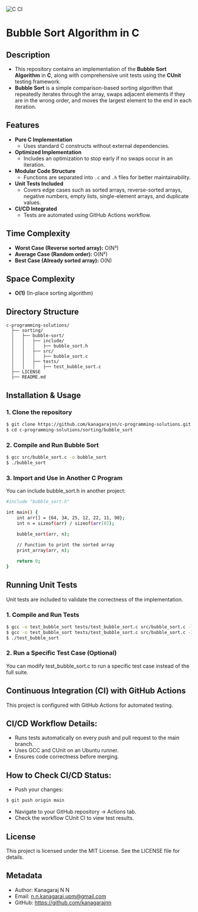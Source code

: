 ![C CI](https://github.com/kanagarajnn/c-programming-solutions/actions/workflows/c-ci.yml/badge.svg)
# Bubble Sort Algorithm in C

## Description
- This repository contains an implementation of the **Bubble Sort Algorithm** in **C**, along with comprehensive unit tests using the **CUnit** testing framework.
- **Bubble Sort** is a simple comparison-based sorting algorithm that repeatedly iterates through the array, swaps adjacent elements if they are in the wrong order, and moves the largest element to the end in each iteration.

## Features
- **Pure C Implementation**  
  - Uses standard C constructs without external dependencies.
- **Optimized Implementation**  
  - Includes an optimization to stop early if no swaps occur in an iteration.
- **Modular Code Structure**  
  - Functions are separated into `.c` and `.h` files for better maintainability.
- **Unit Tests Included**  
  - Covers edge cases such as sorted arrays, reverse-sorted arrays, negative numbers, empty lists, single-element arrays, and duplicate values.
- **CI/CD Integrated**  
  - Tests are automated using GitHub Actions workflow.

## Time Complexity
- **Worst Case (Reverse sorted array):** O(N²)  
- **Average Case (Random order):** O(N²)  
- **Best Case (Already sorted array):** O(N)

## Space Complexity
- **O(1)** (In-place sorting algorithm)

## Directory Structure
```
c-programming-solutions/
  ├── sorting/
  │   ├── bubble-sort/
  │   │   ├── include/
  │   │   │   ├── bubble_sort.h
  │   │   ├── src/
  │   │   │   ├── bubble_sort.c
  │   │   ├── tests/
  │   │   │   ├── test_bubble_sort.c
  ├── LICENSE
  ├── README.md
```

## Installation & Usage

### 1. Clone the repository
```sh
$ git clone https://github.com/kanagarajnn/c-programming-solutions.git
$ cd c-programming-solutions/sorting/bubble_sort
```

### 2. Compile and Run Bubble Sort
```sh
$ gcc src/bubble_sort.c -o bubble_sort
$ ./bubble_sort
```

### 3. Import and Use in Another C Program
You can include bubble_sort.h in another project:
```sh
#include "bubble_sort.h"

int main() {
    int arr[] = {64, 34, 25, 12, 22, 11, 90};
    int n = sizeof(arr) / sizeof(arr[0]);

    bubble_sort(arr, n);
    
    // Function to print the sorted array
    print_array(arr, n);

    return 0;
}
```

## Running Unit Tests
Unit tests are included to validate the correctness of the implementation.

### 1. Compile and Run Tests
```sh
$ gcc -o test_bubble_sort tests/test_bubble_sort.c src/bubble_sort.c -lcunit
$ gcc -o test_bubble_sort tests/test_bubble_sort.c src/bubble_sort.c -I/opt/homebrew/Cellar/cunit/2.1-3/include -L/opt/homebrew/Cellar/cunit/2.1-3/lib -lcunit
$ ./test_bubble_sort
```

### 2. Run a Specific Test Case (Optional)
You can modify test_bubble_sort.c to run a specific test case instead of the full suite.


## Continuous Integration (CI) with GitHub Actions
This project is configured with GitHub Actions for automated testing.

## CI/CD Workflow Details:
- Runs tests automatically on every push and pull request to the main branch.
- Uses GCC and CUnit on an Ubuntu runner.
- Ensures code correctness before merging.

## How to Check CI/CD Status:
- Push your changes:
```sh
$ git push origin main
```
- Navigate to your GitHub repository → Actions tab.
- Check the workflow CUnit CI to view test results.

## License
This project is licensed under the MIT License. See the LICENSE file for details.

## Metadata
- Author: Kanagaraj N N
- Email: n.n.kanagaraj.upm@gmail.com
- GitHub: https://github.com/kanagarajnn


